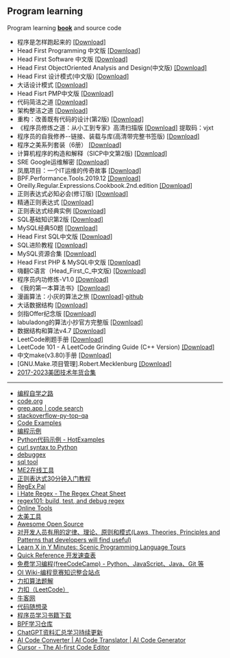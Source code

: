 ## Program learning
Program learning [**book**](/program/book) and source code
- 程序是怎样跑起来的 [[Download]](/program/book/程序是怎样跑起来的_矢泽久雄.pdf)
- Head First Programming 中文版 [[Download]](/program/book/Head%20First%20Programming%20中文版.pdf)
- Head First Software 中文版 [[Download]](/program/book/Head%20First%20Software中文版.pdf)
- Head First ObjectOriented Analysis and Design(中文版) [[Download]](https://drive.google.com/file/d/1oM6dxlMu4oTb-SQfHMXrO5JlAqao_19i/view?usp=sharing)
- Head First 设计模式(中文版) [[Download]](/program/book/Head%20First%20设计模式(中文版).pdf)
- 大话设计模式 [[Download]](https://drive.google.com/file/d/1CEEBv2L9nhpsXYi3rSZnHc6IxEBfs9H3)
- Head Fisrt PMP中文版 [[Download]](/program/book/Head%20Fisrt%20PMP中文版.pdf)
- 代码简洁之道 [[Download]](/program/book/clean%20code-代码整洁之道_中文完整版-带书签.pdf)
- 架构整洁之道 [[Download]](https://drive.google.com/file/d/1uKLy8MdlLzC073OfH4zfF-bRwXQw04w-/view?usp=sharing)
- 重构：改善既有代码的设计(第2版)  [[Download]](/program/book/重构：改善既有代码的设计(第2版).pdf)
- 《程序员修炼之道：从小工到专家》高清扫描版 [[Download]](https://pan.baidu.com/s/1rqECrAtQdBg3d_oQ7zYPGA) 提取码：vjxt
- 程序员的自我修养--链接、装载与库(高清带完整书签版)  [[Download]](/program/book/程序员的自我修养--链接、装载与库(高清带完整书签版).pdf)
- 程序之美系列套装（6册） [[Download]](/program/book/程序之美系列套装（6册）团队之美、项目管理之美、架构之美、数据之美、测试之美、安全之美.pdf)
- 计算机程序的构造和解释（SICP中文第2版) [[Download]](/program/book/计算机程序的构造和解释（SICP中文第2版）.pdf)
- SRE Google运维解密 [[Download]](/program/book/SRE%20Google运维解密.pdf)
- 凤凰项目：一个IT运维的传奇故事 [[Download]](/program/book/凤凰项目：一个IT运维的传奇故事.pdf)
- BPF.Performance.Tools.2019.12 [[Download]](/program/book/BPF.Performance.Tools.2019.12.pdf)
- Oreilly.Regular.Expressions.Cookbook.2nd.edition [[Download]](/program/book/Oreilly.Regular.Expressions.Cookbook.2nd.edition.pdf)
- 正则表达式必知必会(修订版) [[Download]](/program/book/正则表达式必知必会(修订版).pdf)
- 精通正则表达式 [[Download]](/program/book/精通正则表达式.pdf)
- 正则表达式经典实例 [[Download]](/program/book/正则表达式经典实例.pdf)
- SQL基础知识第2版 [[Download]](/program/book/SQL基础知识第2版.zip)
- MySQL经典50题 [[Download]](/program/book/MySQL经典50题.pdf)
- Head First SQL中文版 [[Download]](/program/book/Head%20First%20SQL中文版.pdf)
- SQL进阶教程 [[Download]](/program/book/SQL进阶教程.pdf)
- MySQL资源合集 [[Download]](https://chegva.com/4181.html)
- Head First PHP & MySQL中文版 [[Download]](/program/book/Head%20First%20PHP%20&%20MySQL.pdf)
- 嗨翻C语言（Head_First_C_中文版) [[Download]](https://drive.google.com/file/d/18rcDg9sFCm2HB4ylWVJaW-f8qTLMaywf)
- 程序员内功修炼-V1.0 [[Download]](https://drive.google.com/file/d/1BWErWP1MBA-wEV_NT5VC0uKE-OjdAUdq/view?usp=sharing)
- 《我的第一本算法书》[[Download]](/program/book/《我的第一本算法书》.pdf)
- 漫画算法：小灰的算法之旅 [[Download]](/program/book/漫画算法：小灰的算法之旅.pdf)·[github](https://github.com/bjweimengshu)
- 大话数据结构 [[Download]](/program/book/大话数据结构.pdf)
- 剑指Offer纪念版 [[Download]](/program/book/剑指Offer纪念版.pdf.zip)
- labuladong的算法小抄官方完整版 [[Download]](https://drive.google.com/file/d/17EJRjk5apM955tCpQyOcnh5i44PnSAvs/view?usp=sharing)
- 数据结构和算法v4.7 [[Download]](https://drive.google.com/file/d/1t3qF4614IYimk4Ge9TXl-FzArqfR6Ah_/view?usp=sharing)
- LeetCode刷题手册 [[Download]](/program/book/LeetCode刷题手册.pdf)
- LeetCode 101 - A LeetCode Grinding Guide (C++ Version) [[Download]](/program/book/LeetCode%20101%20-%20A%20LeetCode%20Grinding%20Guide%20(C%2B%2B%20Version).pdf)
- 中文make(v3.80)手册 [[Download]](/program/book/中文make(v3.80)手册.pdf)
- [GNU.Make.项目管理].Robert.Mecklenburg [[Download]](/program/book/[GNU.Make.项目管理].Robert.Mecklenburg.pdf)
- [2017-2023美团技术年货合集](https://chegva.com/5938.htm)
---
- [编程自学之路](https://www.r2coding.com/)
- [code.org](https://code.org/)
- [grep.app | code search](https://grep.app/)
- [stackoverflow-py-top-qa](https://github.com/wklken/stackoverflow-py-top-qa)
- [Code Examples](https://www.programcreek.com/)
- [编程示例](https://vimsky.com/zh-tw/examples/)
- [Python代码示例 - HotExamples](https://python.hotexamples.com/zh/)
- [curl syntax to Python](https://curl.trillworks.com/)
- [debuggex](https://www.debuggex.com/)
- [sql tool](https://tool.lu/sql/)
- [ME2在线工具](http://www.metools.info/)
- [正则表达式30分钟入门教程](https://deerchao.cn/tutorials/regex/regex.htm#mission)
- [RegEx Pal](https://www.regexpal.com/)
- [i Hate Regex - The Regex Cheat Sheet](https://ihateregex.io/)
- [regex101: build, test, and debug regex](https://regex101.com/)
- [Online Tools](http://emn178.github.io/online-tools/index.html)
- [太美工具](https://tiomg.org/)
- [Awesome Open Source](https://awesomeopensource.com)
- [对开发人员有用的定律、理论、原则和模式(Laws, Theories, Principles and Patterns that developers will find useful)](https://github.com/nusr/hacker-laws-zh)
- [Learn X in Y Minutes: Scenic Programming Language Tours](https://learnxinyminutes.com/)
- [Quick Reference 开发速查表](https://wangchujiang.com/reference/index.html)
- [免费学习编程(freeCodeCamp) - Python、JavaScript、Java、Git 等](https://www.freecodecamp.org/chinese/learn/)
- [OI Wiki-编程竞赛知识整合站点](https://oi-wiki.org/)
- [力扣算法题解](https://leetcode-solution-leetcode-pp.gitbook.io/leetcode-solution/)
- [力扣（LeetCode）](https://leetcode-cn.com/)
- [牛客网](https://www.nowcoder.com/)
- [代码随想录](https://programmercarl.com/)
- [程序员学习书籍下载](https://089u.com/dir/3843664-39387910-f7bb20)
- [BPF学习仓库](https://github.com/DavadDi/bpf_study)
- [ChatGPT资料汇总学习持续更新](https://chegva.com/5694.html)
- [AI Code Converter | AI Code Translator | AI Code Generator](https://aicodeconvert.com/)
- [Cursor - The AI-first Code Editor](https://www.cursor.so/)
